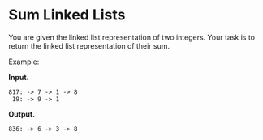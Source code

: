 # Sum Linked Lists

You are given the linked list representation of two integers.
Your task is to return the linked list representation of their sum.

Example:

**Input.**
```
817: -> 7 -> 1 -> 8
 19: -> 9 -> 1
```

**Output.**
```
836: -> 6 -> 3 -> 8
```
